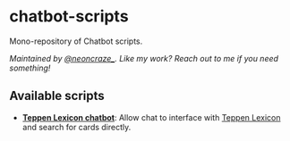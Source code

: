 # chatbot-scripts

Mono-repository of Chatbot scripts.

_Maintained by [@neoncraze\_](http://twitch.tv/neoncraze_)._
_Like my work? Reach out to me if you need something!_

## Available scripts

- **[Teppen Lexicon chatbot](teppen-lexicon)**: Allow chat to interface with [Teppen Lexicon](http://teppenlexicon.com) and search for cards directly.
